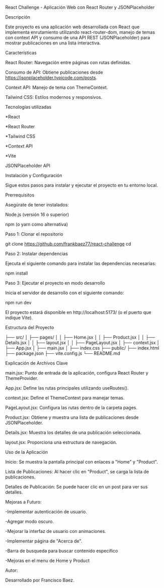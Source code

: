 React Challenge - Aplicación Web con React Router y JSONPlaceholder

Descripción

Este proyecto es una aplicación web desarrollada con React que implementa enrutamiento utilizando react-router-dom, manejo de temas con context API y consumo de una API REST (JSONPlaceholder) para mostrar publicaciones en una lista interactiva.

Características

React Router: Navegación entre páginas con rutas definidas.

Consumo de API: Obtiene publicaciones desde https://jsonplaceholder.typicode.com/posts.

Context API: Manejo de tema con ThemeContext.

Tailwind CSS: Estilos modernos y responsivos.

Tecnologías utilizadas

*React

*React Router

*Tailwind CSS

*Context API

*Vite

JSONPlaceholder API

Instalación y Configuración

Sigue estos pasos para instalar y ejecutar el proyecto en tu entorno local.

Prerrequisitos

Asegúrate de tener instalados:

Node.js (versión 16 o superior)

npm (o yarn como alternativa)

Paso 1: Clonar el repositorio

  git clone <https://github.com/frankbaez77/react-challenge>
  cd <react-challenge>

Paso 2: Instalar dependencias

Ejecuta el siguiente comando para instalar las dependencias necesarias:

  npm install

Paso 3: Ejecutar el proyecto en modo desarrollo

Inicia el servidor de desarrollo con el siguiente comando:

  npm run dev

El proyecto estará disponible en http://localhost:5173/ (o el puerto que indique Vite).

Estructura del Proyecto

├── src/
│   ├── pages/
│   │   ├── Home.jsx
│   │   ├── Product.jsx
│   │   ├── Details.jsx
│   │   ├── layout.jsx
│   │   ├── PageLayout.jsx
│   ├── context.jsx
│   ├── App.jsx
│   ├── main.jsx
│   ├── index.css
├── public/
├── index.html
├── package.json
├── vite.config.js
└── README.md

Explicación de Archivos Clave

main.jsx: Punto de entrada de la aplicación, configura React Router y ThemeProvider.

App.jsx: Define las rutas principales utilizando useRoutes().

context.jsx: Define el ThemeContext para manejar temas.

PageLayout.jsx: Configura las rutas dentro de la carpeta pages.

Product.jsx: Obtiene y muestra una lista de publicaciones desde JSONPlaceholder.

Details.jsx: Muestra los detalles de una publicación seleccionada.

layout.jsx: Proporciona una estructura de navegación.

Uso de la Aplicación

Inicio: Se muestra la pantalla principal con enlaces a "Home" y "Product".

Lista de Publicaciones: Al hacer clic en "Product", se carga la lista de publicaciones.

Detalles de Publicación: Se puede hacer clic en un post para ver sus detalles.

Mejoras a Futuro:

-Implementar autenticación de usuario.

-Agregar modo oscuro.

-Mejorar la interfaz de usuario con animaciones.

-Implementar página de "Acerca de".

-Barra de busqueda para buscar contenido especifico

-Mejoras en el menu de Home y Product

Autor:

Desarrollado por Francisco Baez.

